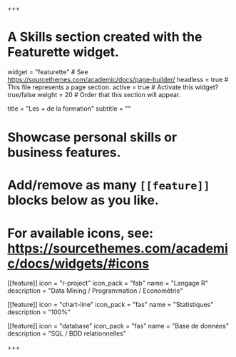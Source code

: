 +++
# A Skills section created with the Featurette widget.
widget = "featurette"  # See https://sourcethemes.com/academic/docs/page-builder/
headless = true  # This file represents a page section.
active = true  # Activate this widget? true/false
weight = 20  # Order that this section will appear.

title = "Les + de la formation"
subtitle = ""

# Showcase personal skills or business features.
# 
# Add/remove as many `[[feature]]` blocks below as you like.
# 
# For available icons, see: https://sourcethemes.com/academic/docs/widgets/#icons

[[feature]]
  icon = "r-project"
  icon_pack = "fab"
  name = "Langage R"
  description = "Data Mining / Programmation / Econométrie"
  
[[feature]]
  icon = "chart-line"
  icon_pack = "fas"
  name = "Statistiques"
  description = "100%"  
  
[[feature]]
  icon = "database"
  icon_pack = "fas"
  name = "Base de données"
  description = "SQL / BDD relationnelles"

+++
